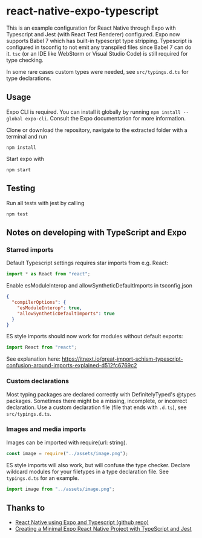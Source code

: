 # react-native-expo-typescript

This is an example configuration for React Native through Expo with Typescript and Jest (with React Test Renderer) configured. Expo now supports Babel 7 which has built-in typescript type stripping. Typescript is configured in tsconfig to not emit any transpiled files since Babel 7 can do it. `tsc` (or an IDE like WebStorm or Visual Studio Code) is still required for type checking.

In some rare cases custom types were needed, see `src/typings.d.ts` for type declarations.

## Usage

Expo CLI is required. You can install it globally by running `npm install --global expo-cli`. Consult the Expo documentation for more information.

Clone or download the repository, navigate to the extracted folder with a terminal and run

```
npm install
```

Start expo with

```
npm start
```

## Testing

Run all tests with jest by calling

```
npm test
```

## Notes on developing with TypeScript and Expo

### Starred imports

Default Typescript settings requires star imports from e.g. React:

```ts
import * as React from "react";
```

Enable esModuleInterop and allowSyntheticDefaultImports in tsconfig.json

```json
{
  "compilerOptions": {
    "esModuleInterop": true,
    "allowSyntheticDefaultImports": true
  }
}
```

ES style imports should now work for modules without default exports:

```ts
import React from "react";
```

See explanation here: https://itnext.io/great-import-schism-typescript-confusion-around-imports-explained-d512fc6769c2

### Custom declarations

Most typing packages are declared correctly with DefinitelyTyped's @types packages. Sometimes there might be a missing, incomplete, or incorrect declaration. Use a custom declaration file (file that ends with `.d.ts`), see `src/typings.d.ts`.

### Images and media imports

Images can be imported with require(url: string).

```js
const image = require("../assets/image.png");
```

ES style imports will also work, but will confuse the type checker. Declare wildcard modules for your filetypes in a type declaration file. See `typings.d.ts` for an example.

```js
import image from "../assets/image.png";
```


## Thanks to

* [React Native using Expo and Typescript (github repo)](https://github.com/janaagaard75/expo-and-typescript)
* [Creating a Minimal Expo React Native Project with TypeScript and Jest](https://medium.com/@dai_shi/creating-a-minimal-expo-react-native-project-with-typescript-and-jest-5979ab8d7c15)
